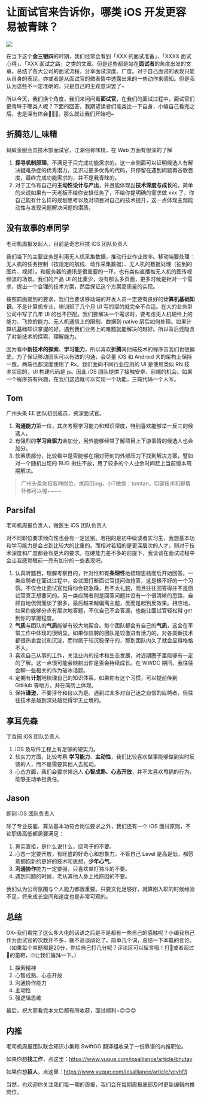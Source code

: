 # 让面试官来告诉你，哪类 iOS 开发更容易被青睐？

![](https://ws1.sinaimg.cn/large/bf676845ly1g22g0mpeo0j232m1zn177.jpg)

在当下这个**金三银四**的时期，我们经常会看到「XXX 的面试准备」、「XXXX 面试心得」、「XXX 面试之路」之类的文章。但是这些都是站在**面试者**的角度出发的文章。总结了各大公司的面试流程，分享面试深度、广度。对于自己面试的表现只能从自身的表现，亦或者是从面试官的微表情中透露出来的一些动作来感知。但是我认为这些不一定准确的，只是自己的主观意识罢了~

所以今天，我们换个角度，我们来问问看**面试官**，在我们的面试过程中，面试官们更青睐于哪类人呢？下面的回答，我期望读者们能类比一下自身，小编自己看完之后，也是深有体会💪💪💪。那么就让我们开始吧~

## 折腾范儿_味精
蚂蚁金服会员技术部面试官，江湖俗称味精，在 Web 方面有很深的了解

1. **探寻机制原理**，不满足于只完成功能需求的。这一点侧面可以证明候选人有解决疑难杂症的优秀潜力，见识过更多优秀的代码，只停留在遇到问题再谷歌百度，最终完成功能需求的，并不是我青睐的。
2. 对于工作有自己的**主动性设计与产出**，并且能体现出**技术深度与成长**的。简单的来说如果有一天老板不给你安排任务了，不给你提明确的需求做 xxx 了，你自己能有什么样的规划思考以及对项目对自己的技术提升，这一点体现主观能动性与发现问题解决问题的潜质。

## 没有故事的卓同学
老司机周报发起人，目前是奇志科技 iOS 团队负责人

我们当下的主要业务是利用无人机采集数据，推动行业作业效率。移动端要处理：无人机的任务控制（按规定的航线、动作采集数据）、无人机的数据处理（拍到的图片、视频）。和服务器的通讯是很重要的一环，也有类似直播推无人机的图传视频流的场景。我们的产品 UI 的比重少，没有那么多页面，更多时候是针对一个需求，提出一个合理的技术方案，然后保证这个方案高质量的实现。

按照前面提到的要求，我们会要求移动端的开发人员一定要有良好的**计算机基础知识**。不是计算机专业，培训班了几个月 UI 写的溜的就完全不合适。在大的业务型公司中写了几年 UI 的也不匹配。我们要解决一个需求时，要考虑无人机硬件上的能力、飞控的能力、无人机通信上的限制、数据到 native 层后如何处理。如果计算机基础知识掌握的好，遇到我们业务上的难题就能解决的越好。所以背后还隐含了对新技术的探索、理解能力。

因为看中**新技术的探索**、**学习能力**，所以喜欢**折腾**其他端技术的程序员我们也很偏爱。为了保证移动团队可以有效的沟通，会尽量 iOS 和 Android 大的架构上保持一致。两端也都深度使用了 Rx。我们面向不同行业应用的 UI 是使用类似 RN 技术实现的，UI 构建代码是 js。因此 iOS 团队提供了接触安卓、前端的机会。如果一个程序员有兴趣，在我们这边就可以实现一个功能，三端代码一个人写。

## Tom
广州头条 EE 团队初创成员，资深面试官。

1. **沟通能力**第一位，其次考察学习能力和知识深度，特别喜欢能够举一反三的候选人。
2. 有强烈的**学习自驱力**会加分，另外能够经常了解项目上下游事情的候选人也会加分。
3. 软素质部分，比较看中是否能够在相对苛刻的外部压力下找到解决方案，譬如对一个随机出现的 BUG 揪住不放，用了较多的个人业余时间赶上当前版本周期解决。

> 广州头条急招各种岗位，求简历ing，小T微信：tomtan，切磋技术和聊情怀都可以喔~~~~

## Parsifal
老司机周报负责人，微医生 iOS 团队负责人

对不同职位要求倾向性也会有一定区别。若招的是初中级或者实习生，我想基本功和学习能力是会占到比较大的比重的。而相对若招的是更深层次的人才，则对于技术深度和广度都会有更大的要求。在硬能力差不多的前提下，我谈谈在面试过程中会让我感觉眼前一亮有加分的一些表现吧。

1. 认真听题目，理解考察目的，针对性和有**条理性**地梳理思路而后开始回答。一类应聘者在面试过程中，会试图打断面试官提问做抢答，这是极不好的一个习惯。不仅会让面试官觉得你会较急躁，且不太礼貌，而且往往回答得并不是面试官真正想要问的。另一类应聘者则是回答问题并没有一个很清晰的思路，自顾自地侃侃而谈了很多，最后越来越偏离主题，反而是起到反效果。相应地，如果你能够分点有层次地答题，不仅自己不会答漏，也能让面试官轻松得 get 到你的掌握程度。
2. **气质**与团队的**气质**能够有较大地契合。每个团队都会有自己的**气质**，这会在平常工作中体现的很明显。如果你应聘的团队是较激进有活力的，对各类新技术都很热衷尝试和沉淀，而你属于较沉稳保守的，那到团队内久了就会显得格格不入。
3. 喜欢自己从事的工作，关注业内的技术和生态发展，对近期圈子里能够有一定的了解。这一点很可能会映射出你是否会持续成长。在 WWDC 期间，我往往会聊一些相关的作为破冰话题。
4. 定期有**计划**地梳理自己的知识体系。如果你有这个习惯，可以提前传到 GitHub 等地方，并在简历上体现。
5. 保持**谦逊**，不要浮夸和自以为是。遇到过太多对自己迷之自信的应聘者，但往往技术是越到深处越觉得学无止境的。

## 享耳先森
丁香园 iOS 团队负责人

1. iOS 及软件工程上有足够的硬实力。
2. 软实力方面，比较考察 **学习能力**、**主动性**，我们比较喜欢做事能够做到实时反馈的人，而不是需要其他人去推动。
3. 心态方面，我们会要求候选人 **心智成熟、心态开放**，并不太喜欢甩锅的行为，能够主动承担责任。

## Jason
即刻 iOS 团队负责人

除了专业技能、算法基本功符合岗位要求之外，我们还有一个 iOS 面试原则，不论职级高低都需要满足：

1. 真实直接，是什么说什么，绕弯子的不要。
2. 心态一定要开放，有旺盛的好奇心和想象力，不管自己 Level 是高是低，都愿意拥抱新的更好的技术和思想，**少年心气**。
3. **沟通协作**能力一定要强，只喜欢单打独斗的不要。
4. 遇到问题的时候，老从其他人身上找原因的不要。

我们认为公司氛围与个人能力都很重要。只要文化足够好，就算刚入职的时候经验不足，将来成长空间和速度也是非常可观的。

## 总结

OK~我们看完了这么多大佬的话语之后是不是都有一些自己的感触呢？小编我自己作为面试官的次数并不多，就不高谈阔论了。简单几个词，总结一下本篇的言论。（如果每个单题都是20分，你给自己打几分呢？评论区可以留言哦！打💯或者超过💯的童鞋，🙄让我们膜拜一下。）

1. 探索精神
2. 心智成熟、心态开放
3. 沟通协作能力
4. 主动性
5. 强逻辑思维

最后，祝大家看完本文后都有所收获，面试顺利~😊😊😊

## 内推

老司机周报团队联合知识小集和 SwiftGG 翻译组收录了一份靠谱的内推职位。

如果你想**找工作**，点这里：https://www.yuque.com/iosalliance/article/bhutav

如果你想**招人**，点这里：https://www.yuque.com/iosalliance/article/ycyhf3

当然，也欢迎你关注我们每一期的周报，我们会在每期周报底部及时更新编辑内推岗位。